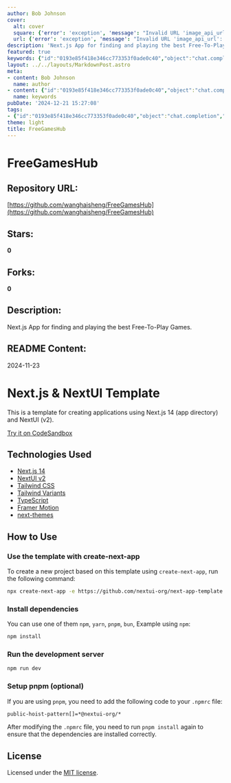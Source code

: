 ```yaml
---
author: Bob Johnson
cover:
  alt: cover
  square: {'error': 'exception', 'message': "Invalid URL 'image_api_url': No scheme supplied. Perhaps you meant https://image_api_url?"}
  url: {'error': 'exception', 'message': "Invalid URL 'image_api_url': No scheme supplied. Perhaps you meant https://image_api_url?"}
description: 'Next.js App for finding and playing the best Free-To-Play Games.'
featured: true
keywords: {"id":"0193e85f418e346cc773353f0ade0c40","object":"chat.completion","created":1734770377,"model":"Qwen/Qwen2.5-7B-Instruct","choices":[{"index":0,"message":{"role":"assistant","content":"### Keywords\n- FreeGamesHub\n- Next.js\n- Free-To-Play Games\n- NextUI\n- Next.js 14\n- app directory\n- Tailwind CSS\n- Tailwind Variants\n- TypeScript\n- Framer Motion\n- next-themes\n- create-next-app\n- development server\n- MIT license\n\n### Tags\n- #Nextjs\n- #NextUI\n- #FreeGamesHub\n- #Template\n- #ApplicationDevelopment\n- #WebDevelopment\n- #FreeToPlayGames\n- #TailwindCSS\n- #Typescript\n- #FramerMotion\n- #NextThemes\n- #Coding\n- #OpenSource"},"finish_reason":"stop"}],"usage":{"prompt_tokens":447,"completion_tokens":141,"total_tokens":588},"system_fingerprint":""}
layout: ../../layouts/MarkdownPost.astro
meta:
- content: Bob Johnson
  name: author
- content: {"id":"0193e85f418e346cc773353f0ade0c40","object":"chat.completion","created":1734770377,"model":"Qwen/Qwen2.5-7B-Instruct","choices":[{"index":0,"message":{"role":"assistant","content":"### Keywords\n- FreeGamesHub\n- Next.js\n- Free-To-Play Games\n- NextUI\n- Next.js 14\n- app directory\n- Tailwind CSS\n- Tailwind Variants\n- TypeScript\n- Framer Motion\n- next-themes\n- create-next-app\n- development server\n- MIT license\n\n### Tags\n- #Nextjs\n- #NextUI\n- #FreeGamesHub\n- #Template\n- #ApplicationDevelopment\n- #WebDevelopment\n- #FreeToPlayGames\n- #TailwindCSS\n- #Typescript\n- #FramerMotion\n- #NextThemes\n- #Coding\n- #OpenSource"},"finish_reason":"stop"}],"usage":{"prompt_tokens":447,"completion_tokens":141,"total_tokens":588},"system_fingerprint":""}
  name: keywords
pubDate: '2024-12-21 15:27:08'
tags:
- {"id":"0193e85f418e346cc773353f0ade0c40","object":"chat.completion","created":1734770377,"model":"Qwen/Qwen2.5-7B-Instruct","choices":[{"index":0,"message":{"role":"assistant","content":"### Keywords\n- FreeGamesHub\n- Next.js\n- Free-To-Play Games\n- NextUI\n- Next.js 14\n- app directory\n- Tailwind CSS\n- Tailwind Variants\n- TypeScript\n- Framer Motion\n- next-themes\n- create-next-app\n- development server\n- MIT license\n\n### Tags\n- #Nextjs\n- #NextUI\n- #FreeGamesHub\n- #Template\n- #ApplicationDevelopment\n- #WebDevelopment\n- #FreeToPlayGames\n- #TailwindCSS\n- #Typescript\n- #FramerMotion\n- #NextThemes\n- #Coding\n- #OpenSource"},"finish_reason":"stop"}],"usage":{"prompt_tokens":447,"completion_tokens":141,"total_tokens":588},"system_fingerprint":""}
theme: light
title: FreeGamesHub
---
```


# FreeGamesHub

## Repository URL: 
[https://github.com/wanghaisheng/FreeGamesHub](https://github.com/wanghaisheng/FreeGamesHub)

## Stars: 
**0**

## Forks: 
**0**

## Description: 
Next.js App for finding and playing the best Free-To-Play Games.

## README Content: 
2024-11-23

# Next.js & NextUI Template

This is a template for creating applications using Next.js 14 (app directory) and NextUI (v2).

[Try it on CodeSandbox](https://githubbox.com/nextui-org/next-app-template)

## Technologies Used

- [Next.js 14](https://nextjs.org/docs/getting-started)
- [NextUI v2](https://nextui.org/)
- [Tailwind CSS](https://tailwindcss.com/)
- [Tailwind Variants](https://tailwind-variants.org)
- [TypeScript](https://www.typescriptlang.org/)
- [Framer Motion](https://www.framer.com/motion/)
- [next-themes](https://github.com/pacocoursey/next-themes)

## How to Use

### Use the template with create-next-app

To create a new project based on this template using `create-next-app`, run the following command:

```bash
npx create-next-app -e https://github.com/nextui-org/next-app-template
```

### Install dependencies

You can use one of them `npm`, `yarn`, `pnpm`, `bun`, Example using `npm`:

```bash
npm install
```

### Run the development server

```bash
npm run dev
```

### Setup pnpm (optional)

If you are using `pnpm`, you need to add the following code to your `.npmrc` file:

```bash
public-hoist-pattern[]=*@nextui-org/*
```

After modifying the `.npmrc` file, you need to run `pnpm install` again to ensure that the dependencies are installed correctly.

## License

Licensed under the [MIT license](https://github.com/nextui-org/next-app-template/blob/main/LICENSE).

